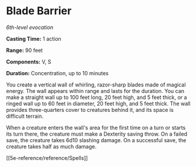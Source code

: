 # Blade Barrier

*6th-level evocation*

**Casting Time:** 1 action

**Range:** 90 feet

**Components:** V, S

**Duration:** Concentration, up to 10 minutes

You create a vertical wall of whirling, razor-sharp blades made of magical energy. The wall appears within range and lasts for the duration. You can make a straight wall up to 100 feet long, 20 feet high, and 5 feet thick, or a ringed wall up to 60 feet in diameter, 20 feet high, and 5 feet thick. The wall provides three-quarters cover to creatures behind it, and its space is difficult terrain.

When a creature enters the wall's area for the first time on a turn or starts its turn there, the creature must make a Dexterity saving throw. On a failed save, the creature takes 6d10 slashing damage. On a successful save, the creature takes half as much damage.


[[5e-reference/reference/Spells]]